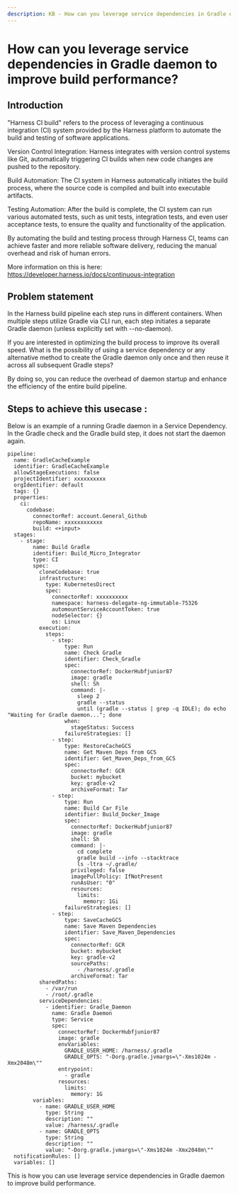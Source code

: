 ```yaml
---
description: KB - How can you leverage service dependencies in Gradle daemon to improve build performance? 
---
```

# How can you leverage service dependencies in Gradle daemon to improve build performance?

## Introduction

"Harness CI build" refers to the process of leveraging a continuous integration (CI) system provided by the Harness platform to automate the build and testing of software applications. 

Version Control Integration: Harness integrates with version control systems like Git, automatically triggering CI builds when new code changes are pushed to the repository.

Build Automation: The CI system in Harness automatically initiates the build process, where the source code is compiled and built into executable artifacts.

Testing Automation: After the build is complete, the CI system can run various automated tests, such as unit tests, integration tests, and even user acceptance tests, to ensure the quality and functionality of the application.

By automating the build and testing process through Harness CI, teams can achieve faster and more reliable software delivery, reducing the manual overhead and risk of human errors.

More information on this is here: https://developer.harness.io/docs/continuous-integration

## Problem statement

In the Harness build pipeline each step runs in different containers. When multiple steps utilize Gradle via CLI run, each step initiates a separate Gradle daemon (unless explicitly set with --no-daemon).

If you are interested in optimizing the build process to improve its overall speed. What is the possibility of using a service dependency or any alternative method to create the Gradle daemon only once and then reuse it across all subsequent Gradle steps? 

By doing so, you can reduce the overhead of daemon startup and enhance the efficiency of the entire build pipeline.

## Steps to achieve this usecase :
Below is an example of a running Gradle daemon in a Service Dependency. In the Gradle check and the Gradle build step, it does not start the daemon again.

```
pipeline:
  name: GradleCacheExample
  identifier: GradleCacheExample
  allowStageExecutions: false
  projectIdentifier: xxxxxxxxxx
  orgIdentifier: default
  tags: {}
  properties:
    ci:
      codebase:
        connectorRef: account.General_Github
        repoName: xxxxxxxxxxxx
        build: <+input>
  stages:
    - stage:
        name: Build Gradle
        identifier: Build_Micro_Integrator
        type: CI
        spec:
          cloneCodebase: true
          infrastructure:
            type: KubernetesDirect
            spec:
              connectorRef: xxxxxxxxxx
              namespace: harness-delegate-ng-immutable-75326
              automountServiceAccountToken: true
              nodeSelector: {}
              os: Linux
          execution:
            steps:
              - step:
                  type: Run
                  name: Check Gradle
                  identifier: Check_Gradle
                  spec:
                    connectorRef: DockerHubfjunior87
                    image: gradle
                    shell: Sh
                    command: |-
                      sleep 2
                      gradle --status
                      until (gradle --status | grep -q IDLE); do echo "Waiting for Gradle daemon..."; done
                  when:
                    stageStatus: Success
                  failureStrategies: []
              - step:
                  type: RestoreCacheGCS
                  name: Get Maven Deps from GCS
                  identifier: Get_Maven_Deps_from_GCS
                  spec:
                    connectorRef: GCR
                    bucket: mybucket
                    key: gradle-v2
                    archiveFormat: Tar
              - step:
                  type: Run
                  name: Build Car File
                  identifier: Build_Docker_Image
                  spec:
                    connectorRef: DockerHubfjunior87
                    image: gradle
                    shell: Sh
                    command: |-
                      cd complete
                      gradle build --info --stacktrace
                      ls -ltra ~/.gradle/
                    privileged: false
                    imagePullPolicy: IfNotPresent
                    runAsUser: "0"
                    resources:
                      limits:
                        memory: 1Gi
                  failureStrategies: []
              - step:
                  type: SaveCacheGCS
                  name: Save Maven Dependencies
                  identifier: Save_Maven_Dependencies
                  spec:
                    connectorRef: GCR
                    bucket: mybucket
                    key: gradle-v2
                    sourcePaths:
                      - /harness/.gradle
                    archiveFormat: Tar
          sharedPaths:
            - /var/run
            - /root/.gradle
          serviceDependencies:
            - identifier: Gradle_Daemon
              name: Gradle Daemon
              type: Service
              spec:
                connectorRef: DockerHubfjunior87
                image: gradle
                envVariables:
                  GRADLE_USER_HOME: /harness/.gradle
                  GRADLE_OPTS: "-Dorg.gradle.jvmargs=\"-Xms1024m -Xmx2048m\""
                entrypoint:
                  - gradle
                resources:
                  limits:
                    memory: 1G
        variables:
          - name: GRADLE_USER_HOME
            type: String
            description: ""
            value: /harness/.gradle
          - name: GRADLE_OPTS
            type: String
            description: ""
            value: "-Dorg.gradle.jvmargs=\"-Xms1024m -Xmx2048m\""
  notificationRules: []
  variables: []
```

This is how you can use leverage service dependencies in Gradle daemon to improve build performance.
 